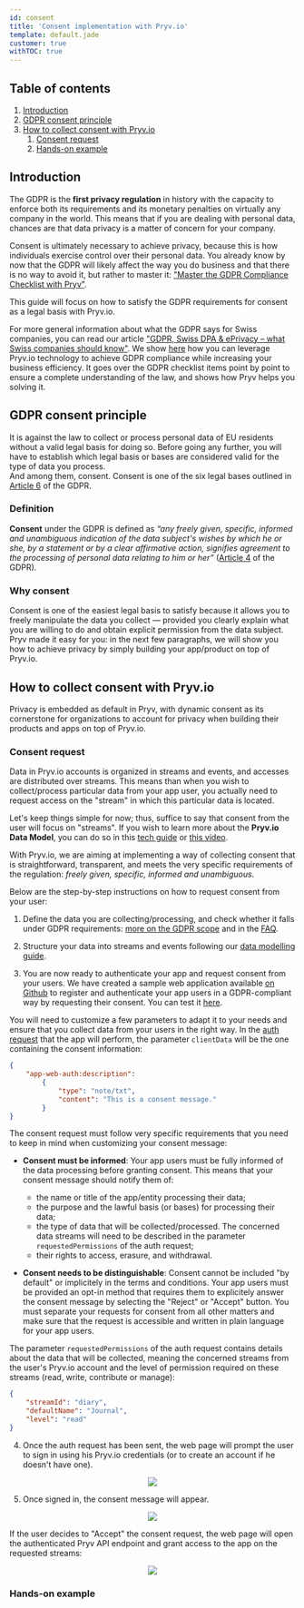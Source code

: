 ```yaml
---
id: consent
title: 'Consent implementation with Pryv.io'
template: default.jade
customer: true
withTOC: true
---
```


## Table of contents

1. [Introduction](#introduction)
2. [GDPR consent principle](#pryv-io-custom-auth-step)
3. [How to collect consent with Pryv.io](#authenticate-data-access-with-pryv-io)
    1. [Consent request](#introduction)
    2. [Hands-on example](#introduction)

## Introduction

The GDPR is the **first privacy regulation** in history with the capacity to enforce both its requirements and its monetary penalties on virtually any company in the world. This means that if you are dealing with personal data, chances are that data privacy is a matter of concern for your company.  

Consent is ultimately necessary to achieve privacy, because this is how individuals exercise control over their personal data. You already know by now that the GDPR will likely affect the way you do business and that there is no way to avoid it, but rather to master it: ["Master the GDPR Compliance Checklist with Pryv"](https://docs.google.com/document/d/16JiKDiJFbkwMGAJmehRJkZ5Wxfm9Lcnz5X4YuHmuBuA/edit).

This guide will focus on how to satisfy the GDPR requirements for consent as a legal basis with Pryv.io.

For more general information about what the GDPR says for Swiss companies, you can read our article ["GDPR, Swiss DPA & ePrivacy – what Swiss companies should know"](https://www.pryv.com/2019/11/20/gdpr-swiss-dpa-e-privacy/). We show [here](https://docs.google.com/document/d/16JiKDiJFbkwMGAJmehRJkZ5Wxfm9Lcnz5X4YuHmuBuA/edit) how you can leverage Pryv.io technology to achieve GDPR compliance while increasing your business efficiency. It goes over the GDPR checklist items point by point to ensure a complete understanding of the law, and shows how Pryv helps you solving it.

## GDPR consent principle

It is against the law to collect or process personal data of EU residents without a valid legal basis for doing so. Before going any further, you will have to establish which legal basis or bases are considered valid for the type of data you process.  
And among them, consent. Consent is one of the six legal bases outlined in [Article 6](https://gdpr-info.eu/art-6-gdpr/) of the GDPR.
 
### Definition

**Consent** under the GDPR is defined as *“any freely given, specific, informed and unambiguous indication of the data subject's wishes by which he or she, by a statement or by a clear affirmative action, signifies agreement to the processing of personal data relating to him or her”* ([Article 4](https://gdpr.eu/article-4-definitions/) of the GDPR).

### Why consent

Consent is one of the easiest legal basis to satisfy because it allows you to freely manipulate the data you collect — provided you clearly explain what you are willing to do and obtain explicit permission from the data subject. Pryv made it easy for you: in the next few paragraphs, we will show you how to achieve privacy by simply building your app/product on top of Pryv.io.

## How to collect consent with Pryv.io

Privacy is embedded as default in Pryv, with dynamic consent as its cornerstone for organizations to account for privacy when building their products and apps on top of Pryv.io.

### Consent request

Data in Pryv.io accounts is organized in streams and events, and accesses are distributed over streams. This means than when you wish to collect/process particular data from your app user, you actually need to request access on the "stream" in which this particular data is located.  

Let's keep things simple for now; thus, suffice to say that consent from the user will focus on "streams". If you wish to learn more about the **Pryv.io Data Model**, you can do so in this [tech guide](https://api.pryv.com/guides/data-modelling/) or [this video](https://www.youtube.com/watch?v=zl9RTf6JTps).

With Pryv.io, we are aiming at implementing a way of collecting consent that is straightforward, transparent, and meets the very specific requirements of the regulation: *freely given, specific, informed and unambiguous*.

Below are the step-by-step instructions on how to request consent from your user:

1. Define the data you are collecting/processing, and check whether it falls under GDPR requirements: [more on the GDPR scope](https://www.pryv.com/2019/11/20/gdpr-swiss-dpa-e-privacy/) and in the [FAQ](https://api.pryv.com/faq-api/#personal-data).

2. Structure your data into streams and events following our [data modelling guide](https://api.pryv.com/guides/data-modelling/).

3. You are now ready to authenticate your app and request consent from your users. We have created a sample web application available [on Github](https://github.com/pryv/app-web-auth3) to register and authenticate your app users in a GDPR-compliant way by requesting their consent. You can test it [here](https://api.pryv.com/app-web-access/?pryvServiceInfoUrl=https://reg.pryv.me/service/info).  

You will need to customize a few parameters to adapt it to your needs and ensure that you collect data from your users in the right way. In the [auth request](https://api.pryv.com/reference/#auth-request) that the app will perform, the parameter `clientData` will be the one containing the consent information:

```json
{
    "app-web-auth:description":
        {
            "type": "note/txt",
            "content": "This is a consent message."
        }
}
```

The consent request must follow very specific requirements that you need to keep in mind when customizing your consent message:

- **Consent must be informed**: Your app users must be fully informed of the data processing before granting consent. This means that your consent message should notify them of:

    - the name or title of the app/entity processing their data;
    - the purpose and the lawful basis (or bases) for processing their data;
    - the type of data that will be collected/processed. The concerned data streams will need to be described in the parameter `requestedPermissions` of the auth request; 
    - their rights to access, erasure, and withdrawal.
- **Consent needs to be distinguishable**: Consent cannot be included "by default" or implicitely in the terms and conditions. Your app users must be provided an opt-in method that requires them to explicitely answer the consent message by selecting the "Reject" or "Accept" button. You must separate your requests for consent from all other matters and make sure that the request is accessible and written in plain language for your app users. 

The parameter `requestedPermissions` of the auth request contains details about the data that will be collected, meaning the concerned streams from the user's Pryv.io account and the level of permission required on these streams (read, write, contribute or manage):

```json
{
    "streamId": "diary",
    "defaultName": "Journal",
    "level": "read"
}
```

4. Once the auth request has been sent, the web page will prompt the user to sign in using his Pryv.io credentials (or to create an account if he doesn't have one).

<p align="center">
<img src="/assets/images/signin.png" />
</p>

5. Once signed in, the consent message will appear.

<p align="center">
<img src="/assets/images/consent_message.png" />
</p>

If the user decides to "Accept" the consent request, the web page will open the authenticated Pryv API endpoint and grant access to the app on the requested streams:

<p align="center">
<img src="/assets/images/apiendpoint.png" />
</p>

### Hands-on example